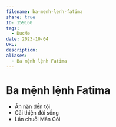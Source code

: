 ```yaml
---
filename: ba-menh-lenh-fatima
share: true
ID: 159160
tags:
  - DucMe
date: 2023-10-04
URL: 
description: 
aliases:
  - Ba mệnh lệnh Fatima
---
```


# Ba mệnh lệnh Fatima
- Ăn năn đền tội
- Cải thiện đời sống
- Lần chuỗi Mân Côi
